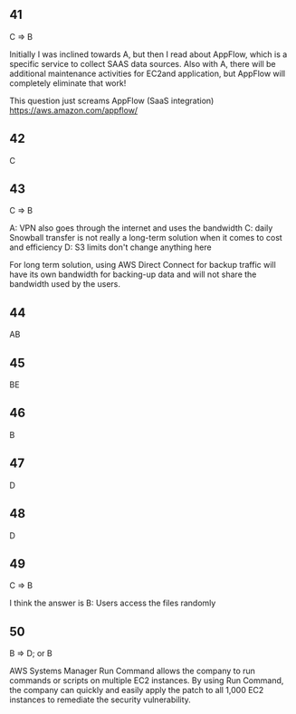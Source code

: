 ## 41
C => B

Initially I was inclined towards A, but then I read about AppFlow, which is a specific service to collect SAAS data sources. Also with A, there will be additional maintenance activities for EC2and application, but AppFlow will completely eliminate that work!

This question just screams AppFlow (SaaS integration)
https://aws.amazon.com/appflow/

## 42
C

## 43
C => B

A: VPN also goes through the internet and uses the bandwidth
C: daily Snowball transfer is not really a long-term solution when it comes to cost and efficiency
D: S3 limits don't change anything here

For long term solution, using AWS Direct Connect for backup traffic will have its own bandwidth for backing-up data and will not share the bandwidth used by the users.

## 44
AB

## 45
BE

## 46
B

## 47
D

## 48
D

## 49
C => B

I think the answer is B:
Users access the files randomly

## 50
B => D; or B 

AWS Systems Manager Run Command allows the company to run commands or scripts on multiple EC2 instances. By using Run Command, the company can quickly and easily apply the patch to all 1,000 EC2 instances to remediate the security vulnerability.

